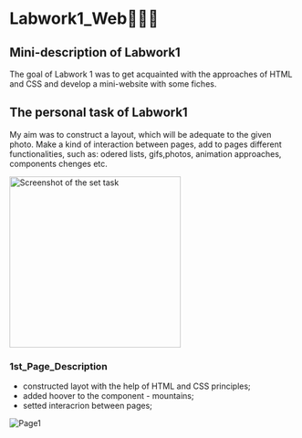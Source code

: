 # Labwork1_Web👩🏽‍💻
## Mini-description of Labwork1
The goal of Labwork 1 was to get acquainted with the approaches of HTML and CSS and develop a mini-website with some fiches.
## The personal task of Labwork1
My aim was to construct a layout, which will be adequate to the given photo. Make a kind of interaction between pages, add to pages different functionalities, such as: odered lists, gifs,photos, animation approaches, components chenges etc.
<p align="left">
  <img src="https://i.imgur.com/yAlXNlF.png" alt="Screenshot of the set task" width="300" />
</p>

### 1st_Page_Description
- constructed layot with the help of HTML and CSS principles;
- added hoover to the component - mountains;
- setted interacrion between pages;

![Page1](![REC-20230913000517](https://github.com/Uliana200407/Labwork1Web/assets/114984015/34bc7181-c0e7-4859-976b-805913a2881b))
  



